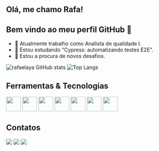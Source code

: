 ## Olá, me chamo Rafa! 
## Bem vindo ao meu perfil GitHub 👋

- 🔭 Atualmente trabalho como Analista de qualidade I.
- 🌱 Estou estudando "Cypress: automatizando testes E2E".
- 🤔 Estou a procura de novos desafios.



![rafaelaya GitHub stats](https://github-readme-stats.vercel.app/api?username=rafaelaya&show_icons=true&theme=nord)
![Top Langs](https://github-readme-stats.vercel.app/api/top-langs/?username=rafaelaya&layout=compact&theme=nord)

## Ferramentas & Tecnologias 

  <img src="https://cdn.jsdelivr.net/gh/devicons/devicon@latest/icons/python/python-original.svg" width="40" height="40" />   <img src="https://cdn.jsdelivr.net/gh/devicons/devicon@latest/icons/cypressio/cypressio-original.svg" width="40" height="40" /> <img src="https://cdn.jsdelivr.net/gh/devicons/devicon@latest/icons/postman/postman-original.svg" width="40" height="40" />  <img src="https://cdn.jsdelivr.net/gh/devicons/devicon@latest/icons/github/github-original.svg"  width="40" height="40"/>  <img src="https://cdn.jsdelivr.net/gh/devicons/devicon@latest/icons/vscode/vscode-original.svg" width="40" height="40" />   <img src="https://cdn.jsdelivr.net/gh/devicons/devicon@latest/icons/jira/jira-original-wordmark.svg" width="40" height="40" />
<img src="https://cdn.jsdelivr.net/gh/devicons/devicon@latest/icons/sqldeveloper/sqldeveloper-original.svg" width="40" height="40"  />
<i class="fa-brands fa-github"></i>


   
## Contatos
<div> 
  <a href = "mailto:ryg1998@gmail.com"><img src="https://img.shields.io/badge/-Gmail-%23333?style=for-the-badge&logo=gmail&logoColor=white" target="_blank"></a>
  <a href="https://www.linkedin.com/in/rafaelaygomes/" target="_blank"><img src="https://img.shields.io/badge/-LinkedIn-%230077B5?style=for-the-badge&logo=linkedin&logoColor=white" target="_blank"></a>
   <a href= "https://github.com/rafaelaya"><img src="https://img.shields.io/badge/GitHub-100000?style=for-the-badge&logo=github&logoColor=white" target="_blank"></a>
</div>
   
